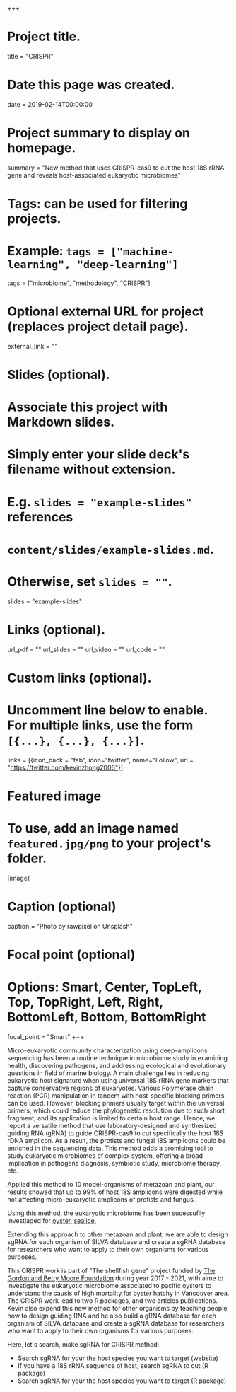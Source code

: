 +++
# Project title.
title = "CRISPR"

# Date this page was created.
date = 2019-02-14T00:00:00

# Project summary to display on homepage.
summary = "New method that uses CRISPR-cas9 to cut the host 18S rRNA gene and reveals host-associated eukaryotic microbiomes"

# Tags: can be used for filtering projects.
# Example: `tags = ["machine-learning", "deep-learning"]`
tags = ["microbiome", "methodology", "CRISPR"]

# Optional external URL for project (replaces project detail page).
external_link = ""

# Slides (optional).
#   Associate this project with Markdown slides.
#   Simply enter your slide deck's filename without extension.
#   E.g. `slides = "example-slides"` references 
#   `content/slides/example-slides.md`.
#   Otherwise, set `slides = ""`.
slides = "example-slides"

# Links (optional).
url_pdf = ""
url_slides = ""
url_video = ""
url_code = ""

# Custom links (optional).
#   Uncomment line below to enable. For multiple links, use the form `[{...}, {...}, {...}]`.
links = [{icon_pack = "fab", icon="twitter", name="Follow", url = "https://twitter.com/kevinzhong2006"}]

# Featured image
# To use, add an image named `featured.jpg/png` to your project's folder. 
[image]
  # Caption (optional)
  caption = "Photo by rawpixel on Unsplash"
  
  # Focal point (optional)
  # Options: Smart, Center, TopLeft, Top, TopRight, Left, Right, BottomLeft, Bottom, BottomRight
  focal_point = "Smart"
+++

Micro-eukaryotic community characterization using deep-amplicons sequencing has been a routine technique in microbiome study in examining health, discovering pathogens, and addressing ecological and evolutionary questions in field of marine biology. A main challenge lies in reducing eukaryotic host signature when using universal 18S rRNA gene markers that capture conservative regions of eukaryotes. Various Polymerase chain reaction (PCR) manipulation in tandem with host-specific blocking primers can be used. However, blocking primers usually target within the universal primers, which could reduce the phylogenetic resolution due to such short fragment, and its application is limited to certain host range. Hence, we report a versatile method that use laboratory-designed and synthesized guiding RNA (gRNA) to guide CRISPR-cas9 to cut specifically the host 18S rDNA amplicon. As a result, the protists and fungal 18S amplicons could be enriched in the sequencing data. This method adds a promising tool to study eukaryotic microbiomes of complex system, offering a broad implication in pathogens diagnosis, symbiotic study, microbiome therapy, etc. 

Applied this method to 10 model-organisms of metazoan and plant, our results showed that up to 99% of host 18S amplicons were digested while not affecting micro-eukaryotic amplicons of protists and fungus. 

Using this method, the eukaryotic microbiome has been sucessuflly investiaged for [oyster](), [sealice](), 

Extending this approach to other metazoan and plant, we are able to design sgRNA for each organism of SILVA database and create a sgRNA database for researchers who want to apply to their own organisms for various purposes. 


This CRISPR work is part of "The shellfish gene" project funded by [The Gordon and Betty Moore Foundation](https://www.foundationguide.org/foundations-trust/gordon-betty-moore-foundation/) during year 2017 - 2021, with aime to investigate the eukaryotic microbiome associated to pacific oysters to understand the causis of high mortality for oyster hatchy in Vancouver area. The CRISPR work lead to two R packages, and two articles publications. Kevin also expend this new method for other organisms by teaching people how to design guiding RNA and he also build a gRNA database for each organism of SILVA database and create a sgRNA database for researchers who want to apply to their own organisms for various purposes. 

Here, let's search, make sgRNA for CRISPR method: 

  * Search sgRNA for your the host species you want to target (website)
  * If you have a 18S rRNA sequence of host, search sgRNA to cut (R package)
  * Search sgRNA for your the host species you want to target (R package)


